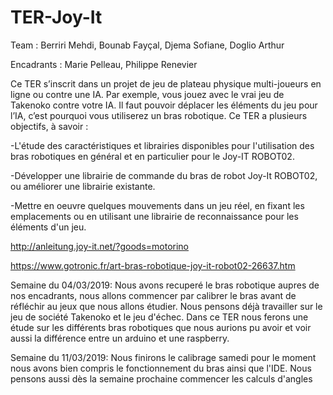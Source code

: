 # TER-Joy-It

Team : Berriri Mehdi, Bounab Fayçal, Djema Sofiane, Doglio Arthur

Encadrants : Marie Pelleau, Philippe Renevier

Ce TER s’inscrit dans un projet de jeu de plateau physique multi-joueurs en ligne ou contre une IA. Par exemple, vous jouez 
avec le vrai jeu de Takenoko contre votre IA. Il faut pouvoir déplacer les éléments du jeu pour l’IA, c’est pourquoi vous 
utiliserez un bras robotique. Ce TER a plusieurs objectifs, à savoir :

-L'étude des caractéristiques et librairies disponibles pour l'utilisation des bras robotiques en général et en particulier pour le Joy-IT ROBOT02.

-Développer une librairie de commande du bras de robot Joy-It ROBOT02, ou améliorer une librairie existante.

-Mettre en oeuvre quelques mouvements dans un jeu réel, en fixant les emplacements ou en utilisant une librairie de reconnaissance pour les éléments d'un jeu.

http://anleitung.joy-it.net/?goods=motorino

https://www.gotronic.fr/art-bras-robotique-joy-it-robot02-26637.htm

Semaine du 04/03/2019: Nous avons recuperé le bras robotique aupres de nos encadrants, nous allons commencer par calibrer le bras 
avant de réfléchir au jeux que nous allons étudier. Nous pensons déjà travailler sur le jeu de société Takenoko et le jeu 
d'échec.
Dans ce TER nous ferons une étude sur les différents bras robotiques que nous aurions pu avoir et voir aussi la différence entre 
un arduino et une raspberry.


Semaine du 11/03/2019: Nous finirons le calibrage samedi pour le moment nous avons bien compris le fonctionnement du bras ainsi 
que l'IDE. Nous pensons aussi dès la semaine prochaine commencer les calculs d'angles


